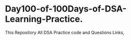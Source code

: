 # Day100-of-100Days-of-DSA-Learning-Practice.
This Repository All DSA Practice code and Questions Links,
